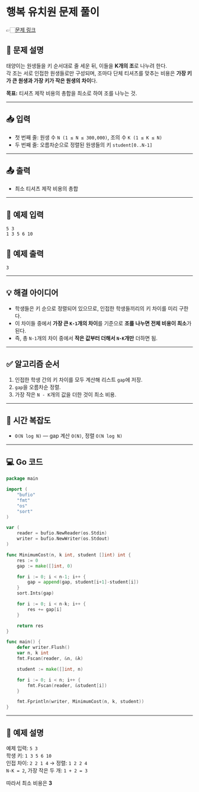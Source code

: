 # 행복 유치원 문제 풀이
👉🏻[문제 링크](https://www.acmicpc.net/problem/13164)

## 📝 문제 설명

태양이는 원생들을 키 순서대로 줄 세운 뒤, 이들을 **K개의 조**로 나누려 한다.  
각 조는 서로 인접한 원생들로만 구성되며, 조마다 단체 티셔츠를 맞추는 비용은 **가장 키가 큰 원생과 가장 키가 작은 원생의 차이**다.

**목표:** 티셔츠 제작 비용의 총합을 최소로 하여 조를 나누는 것.

---

## 📥 입력

- 첫 번째 줄: 원생 수 `N (1 ≤ N ≤ 300,000)`, 조의 수 `K (1 ≤ K ≤ N)`
- 두 번째 줄: 오름차순으로 정렬된 원생들의 키 `student[0..N-1]`

---

## 📤 출력

- 최소 티셔츠 제작 비용의 총합

---

## 📌 예제 입력

```
5 3
1 3 5 6 10
```

## 📌 예제 출력

```
3
```

---

## 💡 해결 아이디어

- 학생들은 키 순으로 정렬되어 있으므로, 인접한 학생들끼리의 키 차이를 미리 구한다.
- 이 차이들 중에서 **가장 큰 `K-1`개의 차이**를 기준으로 **조를 나누면 전체 비용이 최소**가 된다.
- 즉, 총 `N-1`개의 차이 중에서 **작은 값부터 더해서 `N-K`개만** 더하면 됨.

---

## ✅ 알고리즘 순서

1. 인접한 학생 간의 키 차이를 모두 계산해 리스트 `gap`에 저장.
2. `gap`을 오름차순 정렬.
3. 가장 작은 `N - K`개의 값을 더한 것이 최소 비용.

---

## 🧠 시간 복잡도

- `O(N log N)` — gap 계산 `O(N)`, 정렬 `O(N log N)`

---

## 💻 Go 코드

```go
package main

import (
	"bufio"
	"fmt"
	"os"
	"sort"
)

var (
	reader = bufio.NewReader(os.Stdin)
	writer = bufio.NewWriter(os.Stdout)
)

func MinimumCost(n, k int, student []int) int {
	res := 0
	gap := make([]int, 0)

	for i := 0; i < n-1; i++ {
		gap = append(gap, student[i+1]-student[i])
	}
	sort.Ints(gap)

	for i := 0; i < n-k; i++ {
		res += gap[i]
	}

	return res
}

func main() {
	defer writer.Flush()
	var n, k int
	fmt.Fscan(reader, &n, &k)

	student := make([]int, n)

	for i := 0; i < n; i++ {
		fmt.Fscan(reader, &student[i])
	}

	fmt.Fprintln(writer, MinimumCost(n, k, student))
}
```

---

## 🧪 예제 설명

예제 입력: `5 3`  
학생 키: `1 3 5 6 10`  
인접 차이: `2 2 1 4` → 정렬: `1 2 2 4`  
`N-K = 2`, 가장 작은 두 개: `1 + 2 = 3`

따라서 최소 비용은 **3**
